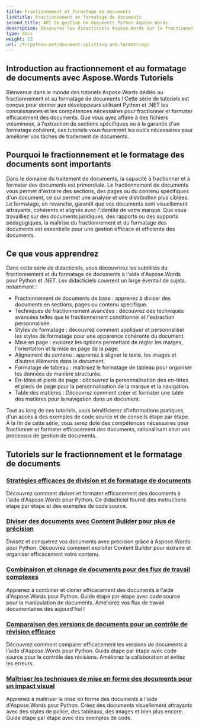 ```yaml
---
title: Fractionnement et formatage de documents
linktitle: Fractionnement et formatage de documents
second_title: API de gestion de documents Python Aspose.Words
description: Découvrez les didacticiels Aspose.Words sur le fractionnement et le formatage de documents en Python et .NET. Apprenez à fractionner et formater des documents de manière efficace, améliorant ainsi vos tâches de traitement de documents.
type: docs
weight: 13
url: /fr/python-net/document-splitting-and-formatting/
---
```


## Introduction au fractionnement et au formatage de documents avec Aspose.Words Tutoriels

Bienvenue dans le monde des tutoriels Aspose.Words dédiés au fractionnement et au formatage de documents ! Cette série de tutoriels est conçue pour donner aux développeurs utilisant Python et .NET les connaissances et les compétences nécessaires pour fractionner et formater efficacement des documents. Que vous ayez affaire à des fichiers volumineux, à l'extraction de sections spécifiques ou à la garantie d'un formatage cohérent, ces tutoriels vous fourniront les outils nécessaires pour améliorer vos tâches de traitement de documents.

## Pourquoi le fractionnement et le formatage des documents sont importants

Dans le domaine du traitement de documents, la capacité à fractionner et à formater des documents est primordiale. Le fractionnement de documents vous permet d'extraire des sections, des pages ou du contenu spécifiques d'un document, ce qui permet une analyse et une distribution plus ciblées. Le formatage, en revanche, garantit que vos documents sont visuellement attrayants, cohérents et alignés avec l'identité de votre marque. Que vous travailliez sur des documents juridiques, des rapports ou des supports pédagogiques, la maîtrise du fractionnement et du formatage des documents est essentielle pour une gestion efficace et efficiente des documents.

## Ce que vous apprendrez

Dans cette série de didacticiels, vous découvrirez les subtilités du fractionnement et du formatage de documents à l'aide d'Aspose.Words pour Python et .NET. Les didacticiels couvrent un large éventail de sujets, notamment :

- Fractionnement de documents de base : apprenez à diviser des documents en sections, pages ou contenu spécifique.
- Techniques de fractionnement avancées : découvrez des techniques avancées telles que le fractionnement conditionnel et l'extraction personnalisée.
- Styles de formatage : découvrez comment appliquer et personnaliser les styles de formatage pour une apparence cohérente du document.
- Mise en page : explorez les options permettant de régler les marges, l'orientation et la mise en page de la page.
- Alignement du contenu : apprenez à aligner le texte, les images et d’autres éléments dans le document.
- Formatage de tableau : maîtrisez le formatage de tableau pour organiser les données de manière structurée.
- En-têtes et pieds de page : découvrez la personnalisation des en-têtes et pieds de page pour la personnalisation de la marque et la navigation.
- Table des matières : Découvrez comment créer et formater une table des matières pour la navigation dans un document.

Tout au long de ces tutoriels, vous bénéficierez d'informations pratiques, d'un accès à des exemples de code source et de conseils étape par étape. À la fin de cette série, vous serez doté des compétences nécessaires pour fractionner et formater efficacement des documents, rationalisant ainsi vos processus de gestion de documents.

## Tutoriels sur le fractionnement et le formatage de documents
### [Stratégies efficaces de division et de formatage de documents](./split-format-documents/)
Découvrez comment diviser et formater efficacement des documents à l'aide d'Aspose.Words pour Python. Ce didacticiel fournit des instructions étape par étape et des exemples de code source.
### [Diviser des documents avec Content Builder pour plus de précision](./divide-documents-content-builder/)
Divisez et conquérez vos documents avec précision grâce à Aspose.Words pour Python. Découvrez comment exploiter Content Builder pour extraire et organiser efficacement votre contenu.
### [Combinaison et clonage de documents pour des flux de travail complexes](./combine-clone-documents/)
Apprenez à combiner et cloner efficacement des documents à l'aide d'Aspose.Words pour Python. Guide étape par étape avec code source pour la manipulation de documents. Améliorez vos flux de travail documentaires dès aujourd'hui !
### [Comparaison des versions de documents pour un contrôle de révision efficace](./compare-document-versions/)
Découvrez comment comparer efficacement les versions de documents à l'aide d'Aspose.Words pour Python. Guide étape par étape avec code source pour le contrôle des révisions. Améliorez la collaboration et évitez les erreurs.
### [Maîtriser les techniques de mise en forme des documents pour un impact visuel](./document-formatting-techniques/)
Apprenez à maîtriser la mise en forme des documents à l'aide d'Aspose.Words pour Python. Créez des documents visuellement attrayants avec des styles de police, des tableaux, des images et bien plus encore. Guide étape par étape avec des exemples de code.